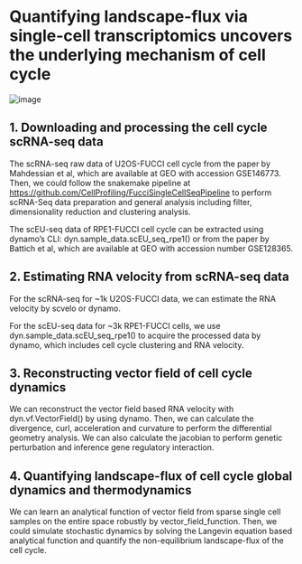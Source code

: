 # Quantifying landscape-flux via single-cell transcriptomics uncovers the underlying mechanism of cell cycle

![image](https://github.com/Zhu-1998/cellcycle/blob/main/Workflow.jpg)
## 1. Downloading and processing the cell cycle scRNA-seq data
The scRNA-seq raw data of U2OS-FUCCI cell cycle from the paper by Mahdessian et al, which are available at GEO with accession GSE146773. Then, we could follow the snakemake pipeline at https://github.com/CellProfiling/FucciSingleCellSeqPipeline to perform scRNA-Seq data preparation and general analysis including filter, dimensionality reduction and clustering analysis.

The scEU-seq data of RPE1-FUCCI cell cycle can be extracted using dynamo’s CLI: dyn.sample_data.scEU_seq_rpe1() or from the paper by Battich et al, which are available at GEO with accession number GSE128365.

## 2. Estimating RNA velocity from scRNA-seq data
For the scRNA-seq for ~1k U2OS-FUCCI data, we can estimate the RNA velocity by scvelo or dynamo. 

For the scEU-seq data for ~3k RPE1-FUCCI cells, we use dyn.sample_data.scEU_seq_rpe1() to acquire the processed data by dynamo, which includes cell cycle clustering and RNA velocity.

## 3. Reconstructing vector field of cell cycle dynamics
We can reconstruct the vector field based RNA velocity with dyn.vf.VectorField() by using dynamo. Then, we can calculate the divergence, curl, acceleration and curvature to perform the differential geometry analysis. We can also calculate the jacobian to perform genetic perturbation and inference gene regulatory interaction.

## 4. Quantifying landscape-flux of cell cycle global dynamics and thermodynamics
We can learn an analytical function of vector field from sparse single cell samples on the entire space robustly by vector_field_function. Then, we could simulate stochastic dynamics by solving the Langevin equation based analytical function and quantify the non-equilibrium landscape-flux of the cell cycle.



